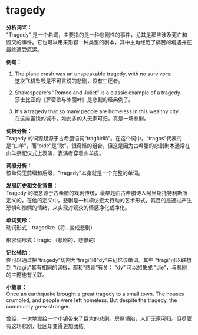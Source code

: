 # tragedy

**分析词义：**  
"Tragedy" 是一个名词，主要指的是一种悲剧性的事件，尤其是那些涉及死亡和毁灭的事件。它也可以用来形容一种类型的剧本，其中主角经历了痛苦的境遇并在最终遭受厄运。

  

**例句：**

  

1.  The plane crash was an unspeakable tragedy, with no survivors.  
    这次飞机坠毁是不可言说的悲剧，没有生还者。
    
      
    
2.  Shakespeare's "Romeo and Juliet" is a classic example of a tragedy.  
    莎士比亚的《罗密欧与朱丽叶》是悲剧的经典例子。
    
      
    
3.  It's a tragedy that so many people are homeless in this wealthy city.  
    在这座富饶的城市，如此多的人无家可归，真是一场悲剧。
    
      
    

  

**词根分析：**  
Tragedy 的词源起源于古希腊语词“tragōidiā”。在这个词中，“tragos”代表的是“山羊”，而“oide”是“歌”。很奇怪的组合，但这是因为古希腊的悲剧剧本通常在山羊祭祀仪式上表演，表演者穿着山羊皮。

  

**词缀分析：**  
该单词无前缀和后缀，"tragedy"本身就是一个完整的单词。

  

**发展历史和文化背景：**  
Tragedy 的概念源于古希腊的戏剧传统，最早是由古希腊诗人阿里斯托特利斯所定义的。在他的定义中，悲剧是一种模仿宏大行动的艺术形式，其目的是通过产生恐惧和怜悯的情绪，来实现对观众的情感净化或净化。

  

**单词变形：**  
动词形式：tragedize（将…变成悲剧）

  

形容词形式：tragic （悲剧的，悲惨的）

  

**记忆辅助：**  
你可以通过把“tragedy”切割为“tragi”和“dy”来记忆该单词。其中 "tragi"可以联想到 "tragic"其有相同的词根，都和“悲剧”有关； “dy” 可以想象成 "die"，与悲剧的主题也有关联。

  

**小故事：**  
Once an earthquake brought a great tragedy to a small town. The houses crumbled, and people were left homeless. But despite the tragedy, the community grew stronger.

  

曾经，一次地震给一个小镇带来了巨大的悲剧。房屋塌陷，人们无家可归。但尽管有这场悲剧，社区却变得更加团结。

